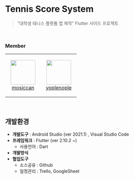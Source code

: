 # Tennis Score System
> "대학생 테니스 플랫폼 앱 제작" Flutter 사이드 프로젝트
<br>

### Member
<table>
    <tr height="140px">
        <td align="center" width="100px">
            <a href="https://github.com/mosiccan"><img height="80px" width="80px" src="https://avatars.githubusercontent.com/u/82072195?v=4"/></a>
            <br />
            <a href="https://github.com/mosiccan">mosiccan</a>
        </td>
        <td align="center" width="100px">
            <a href="https://github.com/yoplenople"><img height="80px" width="80px" src="https://avatars.githubusercontent.com/u/59440910?v=4"/></a>
            <br />
            <a href="https://github.com/yoplenople">yoplenople</a>
        </td>
</table>
<br>

## 개발환경
- **개발도구** : Android Studio (ver 2021.1) , Visual Studio Code
- **프레임워크** : Flutter (ver 2.10.2 ~)
    - 사용언어 : Dart   
- **개발방식**
- **협업도구**
    - 소스공유 : Github
    - 일정관리 : Trello, GoogleSheet
